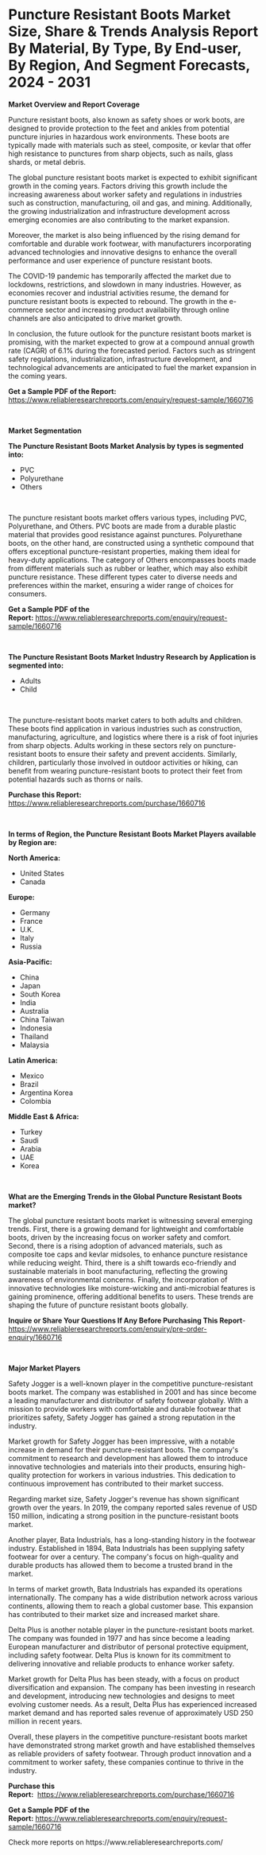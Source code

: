 <p><h1>Puncture Resistant Boots Market Size, Share & Trends Analysis Report By Material, By Type, By End-user, By Region, And Segment Forecasts, 2024 - 2031</h1></p><p><strong>Market Overview and Report Coverage</strong></p>
<p><p>Puncture resistant boots, also known as safety shoes or work boots, are designed to provide protection to the feet and ankles from potential puncture injuries in hazardous work environments. These boots are typically made with materials such as steel, composite, or kevlar that offer high resistance to punctures from sharp objects, such as nails, glass shards, or metal debris.</p><p>The global puncture resistant boots market is expected to exhibit significant growth in the coming years. Factors driving this growth include the increasing awareness about worker safety and regulations in industries such as construction, manufacturing, oil and gas, and mining. Additionally, the growing industrialization and infrastructure development across emerging economies are also contributing to the market expansion.</p><p>Moreover, the market is also being influenced by the rising demand for comfortable and durable work footwear, with manufacturers incorporating advanced technologies and innovative designs to enhance the overall performance and user experience of puncture resistant boots.</p><p>The COVID-19 pandemic has temporarily affected the market due to lockdowns, restrictions, and slowdown in many industries. However, as economies recover and industrial activities resume, the demand for puncture resistant boots is expected to rebound. The growth in the e-commerce sector and increasing product availability through online channels are also anticipated to drive market growth.</p><p>In conclusion, the future outlook for the puncture resistant boots market is promising, with the market expected to grow at a compound annual growth rate (CAGR) of 6.1% during the forecasted period. Factors such as stringent safety regulations, industrialization, infrastructure development, and technological advancements are anticipated to fuel the market expansion in the coming years.</p></p>
<p><strong>Get a Sample PDF of the Report:</strong> <a href="https://www.reliableresearchreports.com/enquiry/request-sample/1660716">https://www.reliableresearchreports.com/enquiry/request-sample/1660716</a></p>
<p>&nbsp;</p>
<p><strong>Market Segmentation</strong></p>
<p><strong>The Puncture Resistant Boots Market Analysis by types is segmented into:</strong></p>
<p><ul><li>PVC</li><li>Polyurethane</li><li>Others</li></ul></p>
<p>&nbsp;</p>
<p><p>The puncture resistant boots market offers various types, including PVC, Polyurethane, and Others. PVC boots are made from a durable plastic material that provides good resistance against punctures. Polyurethane boots, on the other hand, are constructed using a synthetic compound that offers exceptional puncture-resistant properties, making them ideal for heavy-duty applications. The category of Others encompasses boots made from different materials such as rubber or leather, which may also exhibit puncture resistance. These different types cater to diverse needs and preferences within the market, ensuring a wider range of choices for consumers.</p></p>
<p><strong>Get a Sample PDF of the Report:</strong>&nbsp;<a href="https://www.reliableresearchreports.com/enquiry/request-sample/1660716">https://www.reliableresearchreports.com/enquiry/request-sample/1660716</a></p>
<p>&nbsp;</p>
<p><strong>The Puncture Resistant Boots Market Industry Research by Application is segmented into:</strong></p>
<p><ul><li>Adults</li><li>Child</li></ul></p>
<p>&nbsp;</p>
<p><p>The puncture-resistant boots market caters to both adults and children. These boots find application in various industries such as construction, manufacturing, agriculture, and logistics where there is a risk of foot injuries from sharp objects. Adults working in these sectors rely on puncture-resistant boots to ensure their safety and prevent accidents. Similarly, children, particularly those involved in outdoor activities or hiking, can benefit from wearing puncture-resistant boots to protect their feet from potential hazards such as thorns or nails.</p></p>
<p><strong>Purchase this Report:</strong>&nbsp; <a href="https://www.reliableresearchreports.com/purchase/1660716">https://www.reliableresearchreports.com/purchase/1660716</a></p>
<p>&nbsp;</p>
<p><strong>In terms of Region, the Puncture Resistant Boots Market Players available by Region are:</strong></p>
<p>
    <p> <strong> North America: </strong>
        <ul>
            <li>United States</li>
            <li>Canada</li>
        </ul>
        </p> 
    <p> <strong> Europe: </strong>
        <ul>
            <li>Germany</li>
            <li>France</li>
            <li>U.K.</li>
            <li>Italy</li>
            <li>Russia</li>
        </ul>
        </p> 
    <p> <strong> Asia-Pacific: </strong>
        <ul>
            <li>China</li>
            <li>Japan</li>
            <li>South Korea</li>
            <li>India</li>
            <li>Australia</li>
            <li>China Taiwan</li>
            <li>Indonesia</li>
            <li>Thailand</li>
            <li>Malaysia</li>
        </ul>
        </p> 
    <p> <strong> Latin America: </strong>
        <ul>
            <li>Mexico</li>
            <li>Brazil</li>
            <li>Argentina Korea</li>
            <li>Colombia</li>
        </ul>
        </p> 
    <p> <strong> Middle East & Africa: </strong>
        <ul>
            <li>Turkey</li>
            <li>Saudi</li>
            <li>Arabia</li>
            <li>UAE</li>
            <li>Korea</li>
        </ul>
    </p>
    </p>
<p>&nbsp;</p>
<p><strong>What are the Emerging Trends in the Global Puncture Resistant Boots market?</strong></p>
<p><p>The global puncture resistant boots market is witnessing several emerging trends. First, there is a growing demand for lightweight and comfortable boots, driven by the increasing focus on worker safety and comfort. Second, there is a rising adoption of advanced materials, such as composite toe caps and kevlar midsoles, to enhance puncture resistance while reducing weight. Third, there is a shift towards eco-friendly and sustainable materials in boot manufacturing, reflecting the growing awareness of environmental concerns. Finally, the incorporation of innovative technologies like moisture-wicking and anti-microbial features is gaining prominence, offering additional benefits to users. These trends are shaping the future of puncture resistant boots globally.</p></p>
<p><strong>Inquire or Share Your Questions If Any Before Purchasing This Report</strong>- <a href="https://www.reliableresearchreports.com/enquiry/pre-order-enquiry/1660716">https://www.reliableresearchreports.com/enquiry/pre-order-enquiry/1660716</a></p>
<p>&nbsp;</p>
<p><strong>Major Market Players</strong></p>
<p><p>Safety Jogger is a well-known player in the competitive puncture-resistant boots market. The company was established in 2001 and has since become a leading manufacturer and distributor of safety footwear globally. With a mission to provide workers with comfortable and durable footwear that prioritizes safety, Safety Jogger has gained a strong reputation in the industry.</p><p>Market growth for Safety Jogger has been impressive, with a notable increase in demand for their puncture-resistant boots. The company's commitment to research and development has allowed them to introduce innovative technologies and materials into their products, ensuring high-quality protection for workers in various industries. This dedication to continuous improvement has contributed to their market success.</p><p>Regarding market size, Safety Jogger's revenue has shown significant growth over the years. In 2019, the company reported sales revenue of USD 150 million, indicating a strong position in the puncture-resistant boots market.</p><p>Another player, Bata Industrials, has a long-standing history in the footwear industry. Established in 1894, Bata Industrials has been supplying safety footwear for over a century. The company's focus on high-quality and durable products has allowed them to become a trusted brand in the market.</p><p>In terms of market growth, Bata Industrials has expanded its operations internationally. The company has a wide distribution network across various continents, allowing them to reach a global customer base. This expansion has contributed to their market size and increased market share.</p><p>Delta Plus is another notable player in the puncture-resistant boots market. The company was founded in 1977 and has since become a leading European manufacturer and distributor of personal protective equipment, including safety footwear. Delta Plus is known for its commitment to delivering innovative and reliable products to enhance worker safety.</p><p>Market growth for Delta Plus has been steady, with a focus on product diversification and expansion. The company has been investing in research and development, introducing new technologies and designs to meet evolving customer needs. As a result, Delta Plus has experienced increased market demand and has reported sales revenue of approximately USD 250 million in recent years.</p><p>Overall, these players in the competitive puncture-resistant boots market have demonstrated strong market growth and have established themselves as reliable providers of safety footwear. Through product innovation and a commitment to worker safety, these companies continue to thrive in the industry.</p></p>
<p><strong>Purchase this Report:</strong>&nbsp;&nbsp;<a href="https://www.reliableresearchreports.com/purchase/1660716">https://www.reliableresearchreports.com/purchase/1660716</a></p>
<p></p>
<p><strong>Get a Sample PDF of the Report:</strong>&nbsp;<a href="https://www.reliableresearchreports.com/enquiry/request-sample/1660716">https://www.reliableresearchreports.com/enquiry/request-sample/1660716</a></p>
<p>Check more reports on https://www.reliableresearchreports.com/</p>